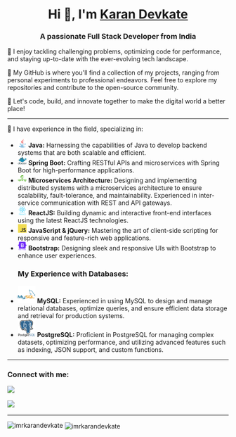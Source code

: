 <h1 align="center">Hi 👋, I'm <u>Karan Devkate</u> </h1>

<h3 align="center">A passionate Full Stack Developer from India</h3>
<div>
    <p>🔨 I enjoy tackling challenging problems, optimizing code for performance, and staying up-to-date with the ever-evolving tech landscape.</p>
    <p>🌟 My GitHub is where you'll find a collection of my projects, ranging from personal experiments to professional endeavors. Feel free to explore my repositories and contribute to the open-source                         community.    </p>
    <p>🚀 Let's code, build, and innovate together to make the digital world a better place!</p>
</div>

<hr>
<div>

  <p>💼 I have experience in the field, specializing in:</p>
<ul>
  <li>
    <img src="https://raw.githubusercontent.com/devicons/devicon/master/icons/java/java-original.svg" alt="java" width="20" height="20"/>  
    <b>Java:</b> Harnessing the capabilities of Java to develop backend systems that are both scalable and efficient.
  </li>
  <li>
<!--     <img src="https://www.vectorlogo.zone/logos/springio/springio-icon.svg" alt="spring" width="20" height="20"/>  -->
    <img src="https://raw.githubusercontent.com/devicons/devicon/master/icons/docker/docker-original-wordmark.svg" width="20" height="20"/> 
    <b>Spring Boot:</b> Crafting RESTful APIs and microservices with Spring Boot for high-performance applications.
  </li>
  <li>
        <img src="https://raw.githubusercontent.com/devicons/devicon/master/icons/spring/spring-original-wordmark.svg" width="20" height="20"/>   
    <b>Microservices Architecture:</b> Designing and implementing distributed systems with a microservices architecture to ensure scalability, fault-tolerance, and maintainability. Experienced in inter-service communication with REST and API gateways.
  </li>
  <li>
    <img src="https://raw.githubusercontent.com/devicons/devicon/master/icons/react/react-original-wordmark.svg" alt="react" width="20" height="20"/>
    <b>ReactJS:</b> Building dynamic and interactive front-end interfaces using the latest ReactJS technologies.
  </li>
  <li>
    <img src="https://raw.githubusercontent.com/devicons/devicon/master/icons/javascript/javascript-original.svg" alt="javascript" width="20" height="20"/> 
    <b>JavaScript & jQuery:</b> Mastering the art of client-side scripting for responsive and feature-rich web applications.
  </li>
  <li>
    <img src="https://raw.githubusercontent.com/devicons/devicon/master/icons/bootstrap/bootstrap-plain-wordmark.svg" alt="bootstrap" width="20" height="20"/>
    <b>Bootstrap:</b> Designing sleek and responsive UIs with Bootstrap to enhance user experiences.
  </li>
  <h3>My Experience with Databases:</h3>
  <li>
    <img src="https://raw.githubusercontent.com/devicons/devicon/master/icons/mysql/mysql-original-wordmark.svg" alt="mysql" width="40" height="40"/>  
    <b>MySQL:</b> Experienced in using MySQL to design and manage relational databases, optimize queries, and ensure efficient data storage and retrieval for production systems.
  </li>
  <li>
    <img src="https://raw.githubusercontent.com/devicons/devicon/master/icons/postgresql/postgresql-original-wordmark.svg" alt="postgresql" width="40" height="40"/> 
    <b>PostgreSQL:</b> Proficient in PostgreSQL for managing complex datasets, optimizing performance, and utilizing advanced features such as indexing, JSON support, and custom functions.
  </li>
</ul>

</div>
<hr>

<div>
  <h3 align="left">Connect with me:</h3>
 <p>
   <a href="https://www.linkedin.com/in/karan-devkate-374036203/"><img src="https://img.shields.io/badge/LinkedIn-%230077B5.svg?style=flat-square&logo=linkedin&logoColor=white" /></a>
  </p>
  <p>
  <a href="mailto:karandevkate225@gmail.com" ><img src="https://img.shields.io/badge/gmail-%23DD0031.svg" /></a>
  </p>

  <p>
  <!-- <a href="https://www.instagram.com/imr_karan_devkate/" target="_blank"><img src="https://img.shields.io/badge/Instagram-%23E4405F.svg?style=flat-square&logo=instagram&logoColor=white" /></a> -->
  </p>
</div>

<hr>

<div>
  <p><img align="left" src="https://github-readme-stats.vercel.app/api/top-langs?username=imrkarandevkate&show_icons=true&locale=en&layout=compact&amp;title_color=0891b2&amp;text_color=ffffff&amp;icon_color=0891b2&amp;bg_color=1c1917&amp;hide_border=true&amp;show_icons=true" style="max-width: 100%;" alt="imrkarandevkate" /></p>

<p>&nbsp;<img align="center" src="https://github-readme-stats.vercel.app/api?username=imrkarandevkate&show_icons=true&locale=en&amp;title_color=0891b2&amp;text_color=ffffff&amp;icon_color=0891b2&amp;bg_color=1c1917&amp;hide_border=true&amp;show_icons=true" style="max-width: 100%;" alt="imrkarandevkate" /></p>
</div>
